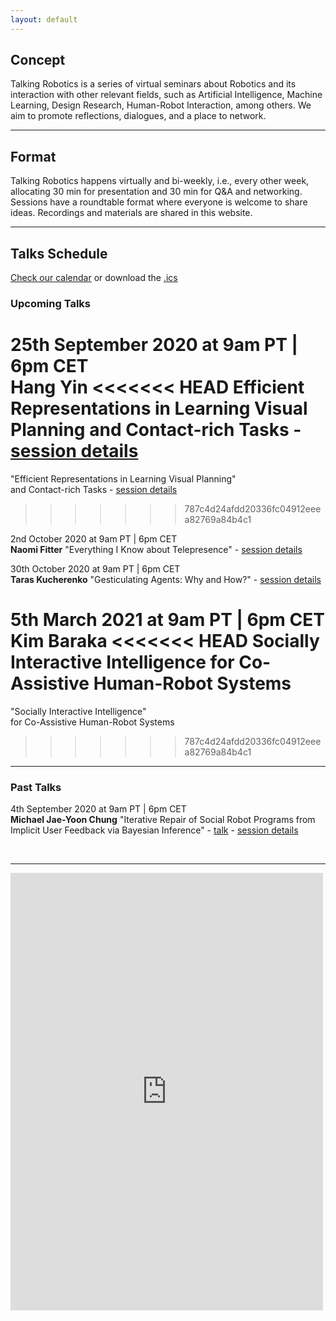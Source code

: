 ```yaml
---
layout: default
---
```


## Concept
Talking Robotics is a series of virtual seminars about Robotics and its interaction with other relevant fields, such as Artificial Intelligence, Machine Learning, Design Research, Human-Robot Interaction, among others. We aim to promote reflections, dialogues, and a place to network.

---

## Format
Talking Robotics happens virtually and bi-weekly, i.e., every other week, allocating 30 min for presentation and 30 min for Q&A and networking. Sessions have a roundtable format where everyone is welcome to share ideas. Recordings and materials are shared in this website.

---

## Talks Schedule
[Check our calendar](https://calendar.google.com/calendar/u/1?cid=dGFsa2luZ3JvYm90aWNzQGdtYWlsLmNvbQ) or download the [.ics](assets/talkingrobotics@gmail.com.ics)


### Upcoming Talks
25th September 2020 at 9am PT | 6pm CET \
**Hang Yin**
<<<<<<< HEAD
Efficient Representations in Learning Visual Planning and Contact-rich Tasks - [session details](./session_details/hang.html) 
=======
"Efficient Representations in Learning Visual Planning" \
and Contact-rich Tasks - [session details](./session_details/hang.html) 
>>>>>>> 787c4d24afdd20336fc04912eeea82769a84b4c1

2nd October 2020 at 9am PT | 6pm CET \
**Naomi Fitter**
"Everything I Know about Telepresence" - [session details](./session_details/naomi.html) 

30th October 2020 at 9am PT | 6pm CET \
**Taras Kucherenko**
"Gesticulating Agents: Why and How?" - [session details](./session_details/taras.html) 

5th March 2021 at 9am PT | 6pm CET \
**Kim Baraka**
<<<<<<< HEAD
Socially Interactive Intelligence for Co-Assistive Human-Robot Systems
=======
"Socially Interactive Intelligence" \
for Co-Assistive Human-Robot Systems
>>>>>>> 787c4d24afdd20336fc04912eeea82769a84b4c1

<hr />

### Past Talks
4th September 2020 at 9am PT | 6pm CET \
**Michael Jae-Yoon Chung**
"Iterative Repair of Social Robot Programs from Implicit User Feedback via Bayesian Inference" - [talk](https://youtu.be/lf36COCC2A4) - [session details](./session_details/mike.html) 
 






<br />





<!--<iframe width="560" height="315" src="https://www.youtube.com/embed/5qap5aO4i9A" frameborder="0" allow="accelerometer; autoplay; encrypted-media; gyroscope; picture-in-picture" allowfullscreen></iframe>-->
    

---

<iframe src="https://docs.google.com/forms/d/e/1FAIpQLScLvZgBNdJPySiHizLnQPhOtnB6ud8IL1FWHvrZgij6RQ19uA/viewform?embedded=true" width="500" height="700" frameborder="0" marginheight="0" marginwidth="0">Loading…</iframe>
